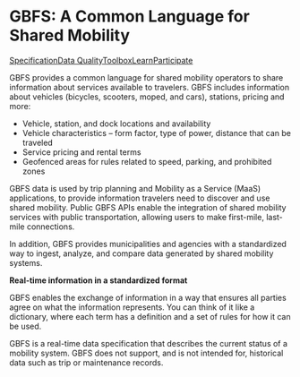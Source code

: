 # GBFS: A Common Language for Shared Mobility

<div class="landing-page">
    <a class="button" href="specification">Specification</a><a class="button" href="data-quality.md">Data Quality</a><a class="button" href="toolbox">Toolbox</a><a class="button" href="learn">Learn</a><a class="button" href="participate.md">Participate</a></div>

<!-- <img align="right"  src="assets/gbfs-phone-home.png"> -->

GBFS provides a common language for shared mobility operators to share information about services available to travelers. GBFS includes information about vehicles (bicycles, scooters, moped, and cars), stations, pricing and more:

- Vehicle, station, and dock locations and availability
- Vehicle characteristics – form factor, type of power, distance that can be traveled
- Service pricing and rental terms
- Geofenced areas for rules related to speed, parking, and prohibited zones

GBFS data is used by trip planning and Mobility as a Service (MaaS) applications, to provide information travelers need to discover and use shared mobility. Public GBFS APIs enable the integration of shared mobility services with public transportation, allowing users to make first-mile, last-mile connections.

In addition, GBFS provides municipalities and agencies with a standardized way to ingest, analyze, and compare data generated by shared mobility systems.

**Real-time information in a standardized format**

GBFS enables the exchange of information in a way that ensures all parties agree on what the information represents. You can think of it like a dictionary, where each term has a definition and a set of rules for how it can be used.

GBFS is a real-time data specification that describes the current status of a mobility system. GBFS does not support, and is not intended for, historical data such as trip or maintenance records.

